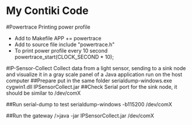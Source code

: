 My Contiki Code
======

#Powertrace
Printing power profile

- Add to Makefile
APP += powertrace 
- Add to source file
include "powertrace.h"
- To print power profile every 10 second
powertrace_start(CLOCK_SECOND * 10);

#IP-Sensor-Collect
Collect data from a light sensor, sending to a sink node and visualize it in a gray scale panel of a Java application run on the host computer 
##Prepare
put in the same folder
serialdump-windows.exe
cygwin1.dll
IPSensorCollect.jar
##Check Serial port for the sink node, it should be similar to /dev/comX

##Run serial-dump to test
serialdump-windows -b115200 /dev/comX

##Run the gateway
/>java -jar IPSensorCollect.jar /dev/comX